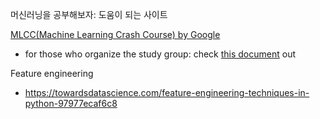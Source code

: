 머신러닝을 공부해보자: 도움이 되는 사이트 

[MLCC(Machine Learning Crash Course) by Google](https://developers.google.com/machine-learning/crash-course/)
- for those who organize the study group: check [this document](https://docs.google.com/document/d/1I5mpe4CPLo9NDlmfg6npjnWixd6tzSAhZ1NaEAWhfto/edit?usp=sharing) out


Feature engineering
- https://towardsdatascience.com/feature-engineering-techniques-in-python-97977ecaf6c8

